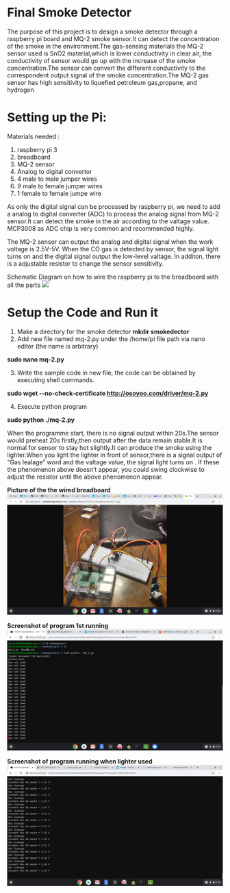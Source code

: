 # Final Smoke Detector

The purpose of this project is to design a smoke detector through a raspberry pi board and MQ-2 smoke sensor.It can detect the concentration of the smoke in the environment.The gas-sensing materials the MQ-2 sensor used is SnO2 material,which is lower conductivity in clear air, the conductivity of sensor would go up with the increase of the smoke concentration.The sensor can convert the different conductivity to the correspondent output signal of the smoke concentration.The MQ-2 gas sensor has high sensitivity to liquefied petroleum gas,propane, and hydrogen



# Setting up the Pi:

Materials needed :
1) raspberry pi 3
2) breadboard
3) MQ-2 sensor
4) Analog to digital convertor
5) 4 male to male jumper wires
6) 9 male to female jumper wires
7) 1 female to female jumpe wire 

As only the digital signal can be processed by raspberry pi, we need to add a analog to digital converter (ADC) to process the analog signal from MQ-2 sensor.It can detect the smoke in the air according to the valtage value. MCP3008 as ADC chip is very common and recommended highly.

The MQ-2 sensor can output the analog and digital signal when the work voltage is 2.5V-5V. When the CO gas is detected by sensor, the signal light turns on and the digital signal output the low-level valtage. In additon, there is a adjustable resistor to change the sensor sensitivity.

Schematic Diagram on how to wire the raspberry pi  to the breadboard with all the parts
![](http://osoyoo.com/wp-content/uploads/2017/03/mq-2.png)

# Setup the Code and Run it
1) Make a directory for the smoke detector
**mkdir smokedector**
2) Add new file named mq-2.py under the /home/pi file path via nano editor (the name is arbitrary)

**sudo nano mq-2.py**

3) Write the sample code in new file, the code can be obtained by executing shell commands.

**sudo wget --no-check-certificate   http://osoyoo.com/driver/mq-2.py**

4) Execute python program

**sudo python ./mq-2.py**


When the programme start, there is no signal output within 20s.The sensor would preheat 20s firstly,then output after the data remain stable.It is normal for sensor to stay hot slightly.It can produce the smoke using the lighter.When you light the lighter in front of sensor,there is a signal output of “Gas lealage” word and the valtage value, the signal light turns on . If these the phenomenon above doesn’t appear, you could swing clockwise to adjust the resistor until the above phenomenon appear.

**Picture of the the wired breadboard**
![](images/BreadBoardWiring.png)

**Screenshot of program 1st running**
![](images/BeforeLighterislit.png)

**Screenshot of program running when lighter used**
![](images/SmokeAfterlit.png)
